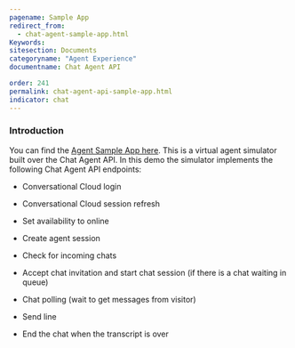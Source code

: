 ```yaml
---
pagename: Sample App
redirect_from:
  - chat-agent-sample-app.html
Keywords:
sitesection: Documents
categoryname: "Agent Experience"
documentname: Chat Agent API

order: 241
permalink: chat-agent-api-sample-app.html
indicator: chat
---
```


### Introduction

You can find the [Agent Sample App here](https://github.com/LivePersonInc/agent-sample-app). This is a virtual agent simulator built over the Chat Agent API. In this demo the simulator implements the following Chat Agent API endpoints:

* Conversational Cloud login

* Conversational Cloud session refresh

* Set availability to online

* Create agent session

* Check for incoming chats

* Accept chat invitation and start chat session (if there is a chat waiting in queue)

* Chat polling (wait to get messages from visitor)

* Send line

* End the chat when the transcript is over
